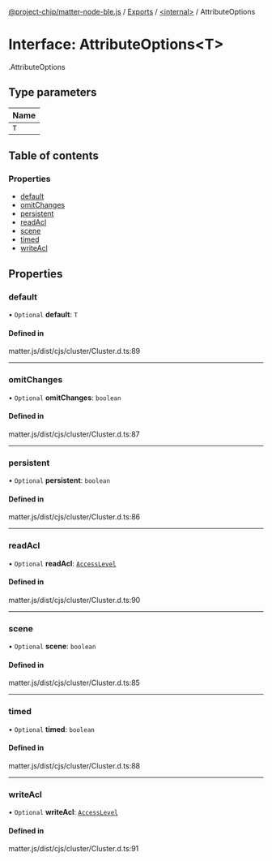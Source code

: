 [@project-chip/matter-node-ble.js](../README.md) / [Exports](../modules.md) / [<internal\>](../modules/internal_.md) / AttributeOptions

# Interface: AttributeOptions<T\>

[<internal>](../modules/internal_.md).AttributeOptions

## Type parameters

| Name |
| :------ |
| `T` |

## Table of contents

### Properties

- [default](internal_.AttributeOptions.md#default)
- [omitChanges](internal_.AttributeOptions.md#omitchanges)
- [persistent](internal_.AttributeOptions.md#persistent)
- [readAcl](internal_.AttributeOptions.md#readacl)
- [scene](internal_.AttributeOptions.md#scene)
- [timed](internal_.AttributeOptions.md#timed)
- [writeAcl](internal_.AttributeOptions.md#writeacl)

## Properties

### default

• `Optional` **default**: `T`

#### Defined in

matter.js/dist/cjs/cluster/Cluster.d.ts:89

___

### omitChanges

• `Optional` **omitChanges**: `boolean`

#### Defined in

matter.js/dist/cjs/cluster/Cluster.d.ts:87

___

### persistent

• `Optional` **persistent**: `boolean`

#### Defined in

matter.js/dist/cjs/cluster/Cluster.d.ts:86

___

### readAcl

• `Optional` **readAcl**: [`AccessLevel`](../enums/internal_.AccessLevel.md)

#### Defined in

matter.js/dist/cjs/cluster/Cluster.d.ts:90

___

### scene

• `Optional` **scene**: `boolean`

#### Defined in

matter.js/dist/cjs/cluster/Cluster.d.ts:85

___

### timed

• `Optional` **timed**: `boolean`

#### Defined in

matter.js/dist/cjs/cluster/Cluster.d.ts:88

___

### writeAcl

• `Optional` **writeAcl**: [`AccessLevel`](../enums/internal_.AccessLevel.md)

#### Defined in

matter.js/dist/cjs/cluster/Cluster.d.ts:91
